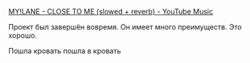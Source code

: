[MY!LANE - CLOSE TO ME (slowed + reverb) - YouTube Music](https://music.youtube.com/watch?v=wqURjvRXJOQ&list=RDAMVMwqURjvRXJOQ)

Проект был завершён вовремя.
Он имеет много преимуществ.
Это хорошо.

Пошла кровать пошла в кровать
